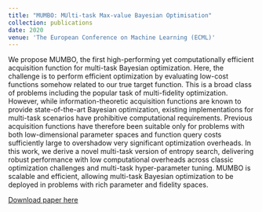 ```yaml
---
title: "MUMBO: MUlti-task Max-value Bayesian Optimisation"
collection: publications
date: 2020
venue: 'The European Conference on Machine Learning (ECML)' 
---
```

We propose MUMBO, the first high-performing yet computationally efficient acquisition function for multi-task Bayesian optimization. Here, the challenge is to perform efficient optimization by evaluating low-cost functions somehow related to our true target function. This is a broad class of problems including the popular task of multi-fidelity optimization. However, while information-theoretic acquisition functions are known to provide state-of-the-art Bayesian optimization, existing implementations for multi-task scenarios have prohibitive computational requirements. Previous acquisition functions have therefore been suitable only for problems with both low-dimensional parameter spaces and function query costs sufficiently large to overshadow very significant optimization overheads. In this work, we derive a novel multi-task version of entropy search, delivering robust performance with low computational overheads across classic optimization challenges and multi-task hyper-parameter tuning. MUMBO is scalable and efficient, allowing multi-task Bayesian optimization to be deployed in problems with rich parameter and fidelity spaces.

[Download paper here](http://henrymoss.github.io/files/MUMBO.pdf)

